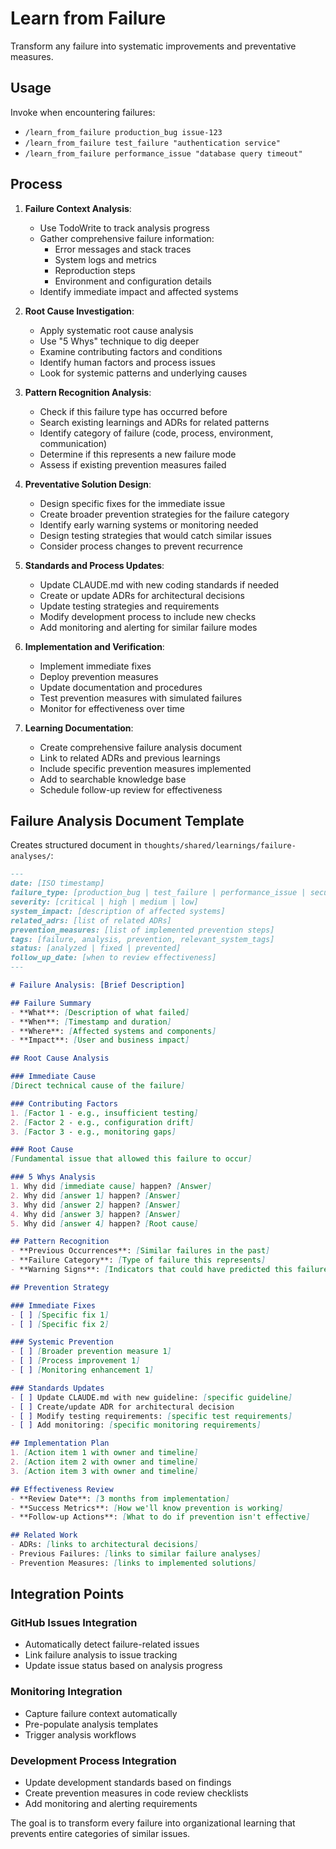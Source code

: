 # Learn from Failure

Transform any failure into systematic improvements and preventative measures.

## Usage

Invoke when encountering failures:
- `/learn_from_failure production_bug issue-123`
- `/learn_from_failure test_failure "authentication service"`
- `/learn_from_failure performance_issue "database query timeout"`

## Process

1. **Failure Context Analysis**:
   - Use TodoWrite to track analysis progress
   - Gather comprehensive failure information:
     - Error messages and stack traces
     - System logs and metrics
     - Reproduction steps
     - Environment and configuration details
   - Identify immediate impact and affected systems

2. **Root Cause Investigation**:
   - Apply systematic root cause analysis
   - Use "5 Whys" technique to dig deeper
   - Examine contributing factors and conditions
   - Identify human factors and process issues
   - Look for systemic patterns and underlying causes

3. **Pattern Recognition Analysis**:
   - Check if this failure type has occurred before
   - Search existing learnings and ADRs for related patterns
   - Identify category of failure (code, process, environment, communication)
   - Determine if this represents a new failure mode
   - Assess if existing prevention measures failed

4. **Preventative Solution Design**:
   - Design specific fixes for the immediate issue
   - Create broader prevention strategies for the failure category
   - Identify early warning systems or monitoring needed
   - Design testing strategies that would catch similar issues
   - Consider process changes to prevent recurrence

5. **Standards and Process Updates**:
   - Update CLAUDE.md with new coding standards if needed
   - Create or update ADRs for architectural decisions
   - Update testing strategies and requirements
   - Modify development process to include new checks
   - Add monitoring and alerting for similar failure modes

6. **Implementation and Verification**:
   - Implement immediate fixes
   - Deploy prevention measures
   - Update documentation and procedures
   - Test prevention measures with simulated failures
   - Monitor for effectiveness over time

7. **Learning Documentation**:
   - Create comprehensive failure analysis document
   - Link to related ADRs and previous learnings
   - Include specific prevention measures implemented
   - Add to searchable knowledge base
   - Schedule follow-up review for effectiveness

## Failure Analysis Document Template

Creates structured document in `thoughts/shared/learnings/failure-analyses/`:

```markdown
---
date: [ISO timestamp]
failure_type: [production_bug | test_failure | performance_issue | security_incident | deployment_failure]
severity: [critical | high | medium | low]
system_impact: [description of affected systems]
related_adrs: [list of related ADRs]
prevention_measures: [list of implemented prevention steps]
tags: [failure, analysis, prevention, relevant_system_tags]
status: [analyzed | fixed | prevented]
follow_up_date: [when to review effectiveness]
---

# Failure Analysis: [Brief Description]

## Failure Summary
- **What**: [Description of what failed]
- **When**: [Timestamp and duration]
- **Where**: [Affected systems and components]
- **Impact**: [User and business impact]

## Root Cause Analysis

### Immediate Cause
[Direct technical cause of the failure]

### Contributing Factors
1. [Factor 1 - e.g., insufficient testing]
2. [Factor 2 - e.g., configuration drift]
3. [Factor 3 - e.g., monitoring gaps]

### Root Cause
[Fundamental issue that allowed this failure to occur]

### 5 Whys Analysis
1. Why did [immediate cause] happen? [Answer]
2. Why did [answer 1] happen? [Answer]
3. Why did [answer 2] happen? [Answer]
4. Why did [answer 3] happen? [Answer]
5. Why did [answer 4] happen? [Root cause]

## Pattern Recognition
- **Previous Occurrences**: [Similar failures in the past]
- **Failure Category**: [Type of failure this represents]
- **Warning Signs**: [Indicators that could have predicted this failure]

## Prevention Strategy

### Immediate Fixes
- [ ] [Specific fix 1]
- [ ] [Specific fix 2]

### Systemic Prevention
- [ ] [Broader prevention measure 1]
- [ ] [Process improvement 1]
- [ ] [Monitoring enhancement 1]

### Standards Updates
- [ ] Update CLAUDE.md with new guideline: [specific guideline]
- [ ] Create/update ADR for architectural decision
- [ ] Modify testing requirements: [specific test requirements]
- [ ] Add monitoring: [specific monitoring requirements]

## Implementation Plan
1. [Action item 1 with owner and timeline]
2. [Action item 2 with owner and timeline]
3. [Action item 3 with owner and timeline]

## Effectiveness Review
- **Review Date**: [3 months from implementation]
- **Success Metrics**: [How we'll know prevention is working]
- **Follow-up Actions**: [What to do if prevention isn't effective]

## Related Work
- ADRs: [links to architectural decisions]
- Previous Failures: [links to similar failure analyses]
- Prevention Measures: [links to implemented solutions]
```

## Integration Points

### GitHub Issues Integration
- Automatically detect failure-related issues
- Link failure analysis to issue tracking
- Update issue status based on analysis progress

### Monitoring Integration
- Capture failure context automatically
- Pre-populate analysis templates
- Trigger analysis workflows

### Development Process Integration
- Update development standards based on findings
- Create prevention measures in code review checklists
- Add monitoring and alerting requirements

The goal is to transform every failure into organizational learning that prevents entire categories of similar issues.
